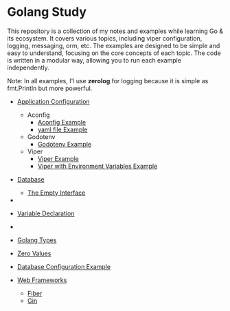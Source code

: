 # Golang Study
This repository is a collection of my notes and examples while learning Go & its ecosystem. It covers various topics, including viper configuration, logging, messaging, orm, etc.
The examples are designed to be simple and easy to understand, focusing on the core concepts of each topic. The code is written in a modular way, allowing you to run each example independently.

Note: In all examples, I'l use **zerolog** for logging because it is simple as fmt.Println but more powerful.

- [Application Configuration](config-ws/README.md)
  - Aconfig
    - [Aconfig Example](config-ws/aconfig-examples/simple-example/README.md)
    - [yaml file Example](config-ws/aconfig-examples/yaml-example/README.md)
  - Godotenv
    - [Godotenv Example](config-ws/env-example/env-sample-01/README.md)
  - Viper
    - [Viper Example](config-ws/viper-with-env/README.md)
    - [Viper with Environment Variables Example](config-ws/viper-with-env/README.md)
  
- [Database](#interfaces)
  - [The Empty Interface](#the-empty-interface)

- 
- [Variable Declaration](#variable-declaration)

- 
- [Golang Types](#golang-types)
- [Zero Values](#zero-values)
- [Database Configuration Example](#database-configuration-example)

- [Web Frameworks](web-frameworks/README.md)
  - [Fiber](web-frameworks/fiber/README.md)
  - [Gin](web-frameworks/gin-gonic/README.md)

